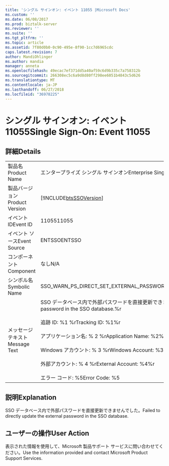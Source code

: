 ```yaml
---
title: 'シングル サインオン: イベント 11055 |Microsoft Docs'
ms.custom: ''
ms.date: 06/08/2017
ms.prod: biztalk-server
ms.reviewer: ''
ms.suite: ''
ms.tgt_pltfrm: ''
ms.topic: article
ms.assetid: 7f80d0b0-0c90-495e-8f90-1cc7d6965cdc
caps.latest.revision: 7
author: MandiOhlinger
ms.author: mandia
manager: anneta
ms.openlocfilehash: 49ecac7ef371dd5a40af59c6d9b335c7a758312b
ms.sourcegitcommit: 266308ec5c6a9d8d80ff298ee6051b4843c5d626
ms.translationtype: MT
ms.contentlocale: ja-JP
ms.lasthandoff: 06/27/2018
ms.locfileid: "36978225"
---
```

# <a name="single-sign-on-event-11055"></a><span data-ttu-id="87d5d-102">シングル サインオン: イベント 11055</span><span class="sxs-lookup"><span data-stu-id="87d5d-102">Single Sign-On: Event 11055</span></span>
## <a name="details"></a><span data-ttu-id="87d5d-103">詳細</span><span class="sxs-lookup"><span data-stu-id="87d5d-103">Details</span></span>  
  
|                 |                                                                                                                                                                                                                                         |
|-----------------|-----------------------------------------------------------------------------------------------------------------------------------------------------------------------------------------------------------------------------------------|
|  <span data-ttu-id="87d5d-104">製品名</span><span class="sxs-lookup"><span data-stu-id="87d5d-104">Product Name</span></span>   |                                                                                                        <span data-ttu-id="87d5d-105">エンタープライズ シングル サインオン</span><span class="sxs-lookup"><span data-stu-id="87d5d-105">Enterprise Single Sign-On</span></span>                                                                                                        |
| <span data-ttu-id="87d5d-106">製品バージョン</span><span class="sxs-lookup"><span data-stu-id="87d5d-106">Product Version</span></span> |                                                                                       [!INCLUDE[btsSSOVersion](../includes/btsssoversion-md.md)]                                                                                        |
|    <span data-ttu-id="87d5d-107">イベント ID</span><span class="sxs-lookup"><span data-stu-id="87d5d-107">Event ID</span></span>     |                                                                                                                  <span data-ttu-id="87d5d-108">11055</span><span class="sxs-lookup"><span data-stu-id="87d5d-108">11055</span></span>                                                                                                                  |
|  <span data-ttu-id="87d5d-109">イベント ソース</span><span class="sxs-lookup"><span data-stu-id="87d5d-109">Event Source</span></span>   |                                                                                                                 <span data-ttu-id="87d5d-110">ENTSSO</span><span class="sxs-lookup"><span data-stu-id="87d5d-110">ENTSSO</span></span>                                                                                                                  |
|    <span data-ttu-id="87d5d-111">コンポーネント</span><span class="sxs-lookup"><span data-stu-id="87d5d-111">Component</span></span>    |                                                                                                                   <span data-ttu-id="87d5d-112">なし</span><span class="sxs-lookup"><span data-stu-id="87d5d-112">N/A</span></span>                                                                                                                   |
|  <span data-ttu-id="87d5d-113">シンボル名</span><span class="sxs-lookup"><span data-stu-id="87d5d-113">Symbolic Name</span></span>  |                                                                                                <span data-ttu-id="87d5d-114">SSO_WARN_PS_DIRECT_SET_EXTERNAL_PASSWORD</span><span class="sxs-lookup"><span data-stu-id="87d5d-114">SSO_WARN_PS_DIRECT_SET_EXTERNAL_PASSWORD</span></span>                                                                                                 |
|  <span data-ttu-id="87d5d-115">メッセージ テキスト</span><span class="sxs-lookup"><span data-stu-id="87d5d-115">Message Text</span></span>   | <span data-ttu-id="87d5d-116">SSO データベース内で外部パスワードを直接更新できませんでした。%r</span><span class="sxs-lookup"><span data-stu-id="87d5d-116">Failed to directly update the external password in the SSO database.%r</span></span><br /><br /> <span data-ttu-id="87d5d-117">追跡 ID: %1 %r</span><span class="sxs-lookup"><span data-stu-id="87d5d-117">Tracking ID: %1%r</span></span><br /><br /> <span data-ttu-id="87d5d-118">アプリケーション名: % 2 %r</span><span class="sxs-lookup"><span data-stu-id="87d5d-118">Application Name: %2%r</span></span><br /><br /> <span data-ttu-id="87d5d-119">Windows アカウント: % 3 %r</span><span class="sxs-lookup"><span data-stu-id="87d5d-119">Windows Account: %3%r</span></span><br /><br /> <span data-ttu-id="87d5d-120">外部アカウント: % 4 %r</span><span class="sxs-lookup"><span data-stu-id="87d5d-120">External Account: %4%r</span></span><br /><br /> <span data-ttu-id="87d5d-121">エラー コード: %5</span><span class="sxs-lookup"><span data-stu-id="87d5d-121">Error Code: %5</span></span> |
  
## <a name="explanation"></a><span data-ttu-id="87d5d-122">説明</span><span class="sxs-lookup"><span data-stu-id="87d5d-122">Explanation</span></span>  
 <span data-ttu-id="87d5d-123">SSO データベース内で外部パスワードを直接更新できませんでした。</span><span class="sxs-lookup"><span data-stu-id="87d5d-123">Failed to directly update the external password in the SSO database.</span></span>  
  
## <a name="user-action"></a><span data-ttu-id="87d5d-124">ユーザーの操作</span><span class="sxs-lookup"><span data-stu-id="87d5d-124">User Action</span></span>  
 <span data-ttu-id="87d5d-125">表示された情報を使用して、Microsoft 製品サポート サービスに問い合わせてください。</span><span class="sxs-lookup"><span data-stu-id="87d5d-125">Use the information provided and contact Microsoft Product Support Services.</span></span>